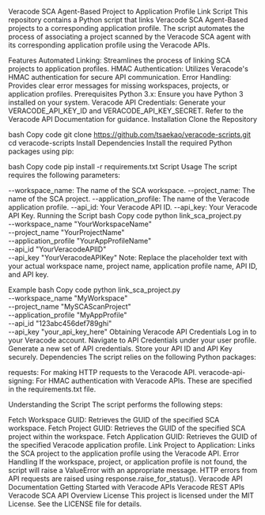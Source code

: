 Veracode SCA Agent-Based Project to Application Profile Link Script
This repository contains a Python script that links Veracode SCA Agent-Based projects to a corresponding application profile. The script automates the process of associating a project scanned by the Veracode SCA agent with its corresponding application profile using the Veracode APIs.

Features
Automated Linking: Streamlines the process of linking SCA projects to application profiles.
HMAC Authentication: Utilizes Veracode's HMAC authentication for secure API communication.
Error Handling: Provides clear error messages for missing workspaces, projects, or application profiles.
Prerequisites
Python 3.x: Ensure you have Python 3 installed on your system.
Veracode API Credentials: Generate your VERACODE_API_KEY_ID and VERACODE_API_KEY_SECRET. Refer to the Veracode API Documentation for guidance.
Installation
Clone the Repository

bash
Copy code
git clone https://github.com/tsaekao/veracode-scripts.git
cd veracode-scripts
Install Dependencies Install the required Python packages using pip:

bash
Copy code
pip install -r requirements.txt
Script Usage
The script requires the following parameters:

--workspace_name: The name of the SCA workspace.
--project_name: The name of the SCA project.
--application_profile: The name of the Veracode application profile.
--api_id: Your Veracode API ID.
--api_key: Your Veracode API Key.
Running the Script
bash
Copy code
python link_sca_project.py \
    --workspace_name "YourWorkspaceName" \
    --project_name "YourProjectName" \
    --application_profile "YourAppProfileName" \
    --api_id "YourVeracodeAPIID" \
    --api_key "YourVeracodeAPIKey"
Note: Replace the placeholder text with your actual workspace name, project name, application profile name, API ID, and API key.

Example
bash
Copy code
python link_sca_project.py \
    --workspace_name "MyWorkspace" \
    --project_name "MySCAScanProject" \
    --application_profile "MyAppProfile" \
    --api_id "123abc456def789ghi" \
    --api_key "your_api_key_here"
Obtaining Veracode API Credentials
Log in to your Veracode account.
Navigate to API Credentials under your user profile.
Generate a new set of API credentials.
Store your API ID and API Key securely.
Dependencies
The script relies on the following Python packages:

requests: For making HTTP requests to the Veracode API.
veracode-api-signing: For HMAC authentication with Veracode APIs.
These are specified in the requirements.txt file.

Understanding the Script
The script performs the following steps:

Fetch Workspace GUID: Retrieves the GUID of the specified SCA workspace.
Fetch Project GUID: Retrieves the GUID of the specified SCA project within the workspace.
Fetch Application GUID: Retrieves the GUID of the specified Veracode application profile.
Link Project to Application: Links the SCA project to the application profile using the Veracode API.
Error Handling
If the workspace, project, or application profile is not found, the script will raise a ValueError with an appropriate message.
HTTP errors from API requests are raised using response.raise_for_status().
Veracode API Documentation
Getting Started with Veracode APIs
Veracode REST APIs
Veracode SCA API Overview
License
This project is licensed under the MIT License. See the LICENSE file for details.
